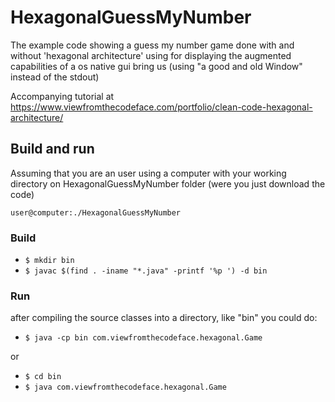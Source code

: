 # HexagonalGuessMyNumber
The example code showing a guess my number game done with and without 'hexagonal architecture' using for displaying the augmented capabilities of a os native gui bring us (using "a good and old Window" instead of the stdout)

Accompanying tutorial at https://www.viewfromthecodeface.com/portfolio/clean-code-hexagonal-architecture/

## Build and run

Assuming that you are an user using a computer with your working directory on HexagonalGuessMyNumber folder (were you just download the code)

`user@computer:./HexagonalGuessMyNumber`

### Build
* `$ mkdir bin`
* `$ javac $(find . -iname "*.java" -printf '%p ') -d bin`

### Run
after compiling the source classes into a directory, like "bin" you could do:
* `$ java -cp bin com.viewfromthecodeface.hexagonal.Game`

or

* `$ cd bin`
* `$ java com.viewfromthecodeface.hexagonal.Game`

